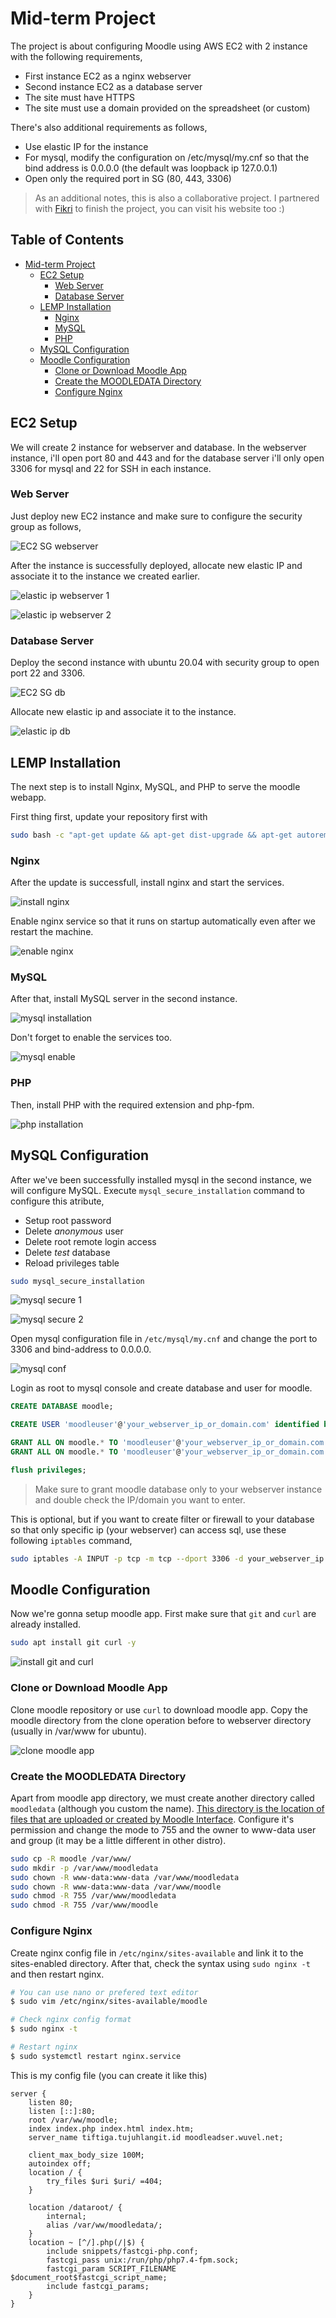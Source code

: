 # Mid-term Project

The project is about configuring Moodle using AWS EC2 with 2 instance with the following requirements,

- First instance EC2 as a nginx webserver
- Second instance EC2 as a database server
- The site must have HTTPS
- The site must use a domain provided on the spreadsheet (or custom)

There's also additional requirements as follows,

- Use elastic IP for the instance
- For mysql, modify the configuration on /etc/mysql/my.cnf so that the bind address is 0.0.0.0 (the default was loopback ip 127.0.0.1)
- Open only the required port in SG (80, 443, 3306)

> As an additional notes, this is also a collaborative project. I partnered with [Fikri](wuvel.net) to finish the project, you can visit his website too :)

## Table of Contents <!-- omit in toc -->

- [Mid-term Project](#mid-term-project)
  - [EC2 Setup](#ec2-setup)
    - [Web Server](#web-server)
    - [Database Server](#database-server)
  - [LEMP Installation](#lemp-installation)
    - [Nginx](#nginx)
    - [MySQL](#mysql)
    - [PHP](#php)
  - [MySQL Configuration](#mysql-configuration)
  - [Moodle Configuration](#moodle-configuration)
    - [Clone or Download Moodle App](#clone-or-download-moodle-app)
    - [Create the MOODLEDATA Directory](#create-the-moodledata-directory)
    - [Configure Nginx](#configure-nginx)

## EC2 Setup

We will create 2 instance for webserver and database. In the webserver instance, i'll open port 80 and 443 and for the database server i'll only open 3306 for mysql and 22 for SSH in each instance.

### Web Server

Just deploy new EC2 instance and make sure to configure the security group as follows,

![EC2 SG webserver](img/001.png)

After the instance is successfully deployed, allocate new elastic IP and associate it to the instance we created earlier.

![elastic ip webserver 1](img/002.png)

![elastic ip webserver 2](img/003.png)

### Database Server

Deploy the second instance with ubuntu 20.04 with security group to open port 22 and 3306.

![EC2 SG db](img/004.png)

Allocate new elastic ip and associate it to the instance.

![elastic ip db](img/005.png)

## LEMP Installation

The next step is to install Nginx, MySQL, and PHP to serve the moodle webapp.

First thing first, update your repository first with

```bash
sudo bash -c "apt-get update && apt-get dist-upgrade && apt-get autoremove"
```

### Nginx

After the update is successfull, install nginx and start the services.

![install nginx](img/006.png)

Enable nginx service so that it runs on startup automatically even after we restart the machine.

![enable nginx](img/007.png)

### MySQL

After that, install MySQL server in the second instance.

![mysql installation](img/008.png)

Don't forget to enable the services too.

![mysql enable](img/009.png)

### PHP

Then, install PHP with the required extension and php-fpm.

![php installation](img/010.png)

## MySQL Configuration

After we've been successfully installed mysql in the second instance, we will configure MySQL. Execute `mysql_secure_installation` command to configure this atribute,

- Setup root password
- Delete *anonymous* user
- Delete root remote login access
- Delete *test* database
- Reload privileges table

```bash
sudo mysql_secure_installation
```

![mysql secure 1](img/011.png)

![mysql secure 2](img/012.png)

Open mysql configuration file in `/etc/mysql/my.cnf` and change the port to 3306 and bind-address to 0.0.0.0.

![mysql conf](img/013.png)

Login as root to mysql console and create database and user for moodle.

```sql
CREATE DATABASE moodle;

CREATE USER 'moodleuser'@'your_webserver_ip_or_domain.com' identified by 'your_password';

GRANT ALL ON moodle.* TO 'moodleuser'@'your_webserver_ip_or_domain.com' identified by 'your_password';
GRANT ALL ON moodle.* TO 'moodleuser'@'your_webserver_ip_or_domain.com' WITH GRANT OPTION;

flush privileges;
```

> Make sure to grant moodle database only to your webserver instance and double check the IP/domain you want to enter.

This is optional, but if you want to create filter or firewall to your database so that only specific ip (your webserver) can access sql, use these following `iptables` command,

```bash
sudo iptables -A INPUT -p tcp -m tcp --dport 3306 -d your_webserver_ip -j ACCEPT
```

## Moodle Configuration

Now we're gonna setup moodle app. First make sure that `git` and `curl` are already installed.

```bash
sudo apt install git curl -y
```

![install git and curl](img/014.png)

### Clone or Download Moodle App

Clone moodle repository or use `curl` to download moodle app. Copy the moodle directory from the clone operation before to webserver directory (usually in /var/www for ubuntu).

![clone moodle app](img/015.png)

### Create the MOODLEDATA Directory

Apart from moodle app directory, we must create another directory called `moodledata` (although you custom the name). [This directory is the location of files that are uploaded or created by Moodle Interface][1]. Configure it's permission and change the mode to 755 and the owner to www-data user and group (it may be a little different in other distro).

```bash
sudo cp -R moodle /var/www/
sudo mkdir -p /var/www/moodledata
sudo chown -R www-data:www-data /var/www/moodledata
sudo chown -R www-data:www-data /var/www/moodle
sudo chmod -R 755 /var/www/moodledata
sudo chmod -R 755 /var/www/moodle
```

### Configure Nginx

Create nginx config file in `/etc/nginx/sites-available` and link it to the sites-enabled directory. After that, check the syntax using `sudo nginx -t` and then restart nginx.

```bash
# You can use nano or prefered text editor
$ sudo vim /etc/nginx/sites-available/moodle

# Check nginx config format
$ sudo nginx -t

# Restart nginx
$ sudo systemctl restart nginx.service
```

This is my config file (you can create it like this)

```nginx
server {
    listen 80;
    listen [::]:80;
    root /var/ww/moodle;
    index index.php index.html index.htm;
    server_name tiftiga.tujuhlangit.id moodleadser.wuvel.net;

    client_max_body_size 100M;
    autoindex off;
    location / {
        try_files $uri $uri/ =404;
    }
    
    location /dataroot/ {
        internal;
        alias /var/ww/moodledata/;
    }
    location ~ [^/].php(/|$) {
        include snippets/fastcgi-php.conf;
        fastcgi_pass unix:/run/php/php7.4-fpm.sock;
        fastcgi_param SCRIPT_FILENAME $document_root$fastcgi_script_name;
        include fastcgi_params;
    }
}
```

<!-- Reference Links -->
[1]: https://docs.moodle.org/19/en/Moodledata_directory
